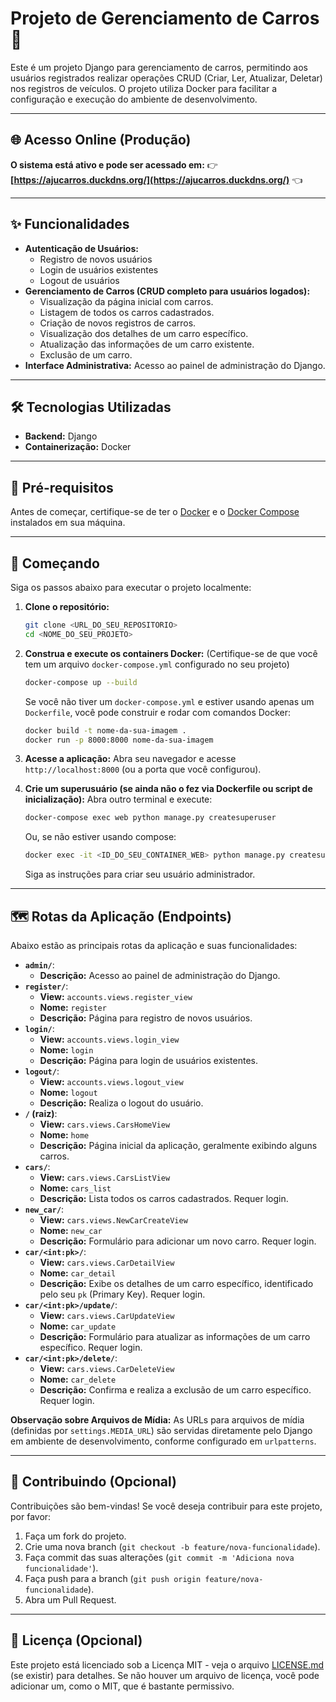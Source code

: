 # Projeto de Gerenciamento de Carros 🚗

Este é um projeto Django para gerenciamento de carros, permitindo aos usuários registrados realizar operações CRUD (Criar, Ler, Atualizar, Deletar) nos registros de veículos. O projeto utiliza Docker para facilitar a configuração e execução do ambiente de desenvolvimento.

---

## 🌐 Acesso Online (Produção)

**O sistema está ativo e pode ser acessado em:** 👉 **[https://ajucarros.duckdns.org/](https://ajucarros.duckdns.org/)** 👈

---


## ✨ Funcionalidades

* **Autenticação de Usuários:**
    * Registro de novos usuários
    * Login de usuários existentes
    * Logout de usuários
* **Gerenciamento de Carros (CRUD completo para usuários logados):**
    * Visualização da página inicial com carros.
    * Listagem de todos os carros cadastrados.
    * Criação de novos registros de carros.
    * Visualização dos detalhes de um carro específico.
    * Atualização das informações de um carro existente.
    * Exclusão de um carro.
* **Interface Administrativa:** Acesso ao painel de administração do Django.

---

## 🛠️ Tecnologias Utilizadas

* **Backend:** Django
* **Containerização:** Docker

---

## 🚀 Pré-requisitos

Antes de começar, certifique-se de ter o [Docker](https://www.docker.com/get-started) e o [Docker Compose](https://docs.docker.com/compose/install/) instalados em sua máquina.

---

## 🏁 Começando

Siga os passos abaixo para executar o projeto localmente:

1.  **Clone o repositório:**
    ```bash
    git clone <URL_DO_SEU_REPOSITORIO>
    cd <NOME_DO_SEU_PROJETO>
    ```

2.  **Construa e execute os containers Docker:**
    (Certifique-se de que você tem um arquivo `docker-compose.yml` configurado no seu projeto)
    ```bash
    docker-compose up --build
    ```
    Se você não tiver um `docker-compose.yml` e estiver usando apenas um `Dockerfile`, você pode construir e rodar com comandos Docker:
    ```bash
    docker build -t nome-da-sua-imagem .
    docker run -p 8000:8000 nome-da-sua-imagem
    ```

3.  **Acesse a aplicação:**
    Abra seu navegador e acesse `http://localhost:8000` (ou a porta que você configurou).

4.  **Crie um superusuário (se ainda não o fez via Dockerfile ou script de inicialização):**
    Abra outro terminal e execute:
    ```bash
    docker-compose exec web python manage.py createsuperuser
    ```
    Ou, se não estiver usando compose:
    ```bash
    docker exec -it <ID_DO_SEU_CONTAINER_WEB> python manage.py createsuperuser
    ```
    Siga as instruções para criar seu usuário administrador.

---

## 🗺️ Rotas da Aplicação (Endpoints)

Abaixo estão as principais rotas da aplicação e suas funcionalidades:

* **`admin/`**:
    * **Descrição:** Acesso ao painel de administração do Django.
* **`register/`**:
    * **View:** `accounts.views.register_view`
    * **Nome:** `register`
    * **Descrição:** Página para registro de novos usuários.
* **`login/`**:
    * **View:** `accounts.views.login_view`
    * **Nome:** `login`
    * **Descrição:** Página para login de usuários existentes.
* **`logout/`**:
    * **View:** `accounts.views.logout_view`
    * **Nome:** `logout`
    * **Descrição:** Realiza o logout do usuário.
* **`/` (raiz)**:
    * **View:** `cars.views.CarsHomeView`
    * **Nome:** `home`
    * **Descrição:** Página inicial da aplicação, geralmente exibindo alguns carros.
* **`cars/`**:
    * **View:** `cars.views.CarsListView`
    * **Nome:** `cars_list`
    * **Descrição:** Lista todos os carros cadastrados. Requer login.
* **`new_car/`**:
    * **View:** `cars.views.NewCarCreateView`
    * **Nome:** `new_car`
    * **Descrição:** Formulário para adicionar um novo carro. Requer login.
* **`car/<int:pk>/`**:
    * **View:** `cars.views.CarDetailView`
    * **Nome:** `car_detail`
    * **Descrição:** Exibe os detalhes de um carro específico, identificado pelo seu `pk` (Primary Key). Requer login.
* **`car/<int:pk>/update/`**:
    * **View:** `cars.views.CarUpdateView`
    * **Nome:** `car_update`
    * **Descrição:** Formulário para atualizar as informações de um carro específico. Requer login.
* **`car/<int:pk>/delete/`**:
    * **View:** `cars.views.CarDeleteView`
    * **Nome:** `car_delete`
    * **Descrição:** Confirma e realiza a exclusão de um carro específico. Requer login.

**Observação sobre Arquivos de Mídia:**
As URLs para arquivos de mídia (definidas por `settings.MEDIA_URL`) são servidas diretamente pelo Django em ambiente de desenvolvimento, conforme configurado em `urlpatterns`.

---

## 🤝 Contribuindo (Opcional)

Contribuições são bem-vindas! Se você deseja contribuir para este projeto, por favor:

1.  Faça um fork do projeto.
2.  Crie uma nova branch (`git checkout -b feature/nova-funcionalidade`).
3.  Faça commit das suas alterações (`git commit -m 'Adiciona nova funcionalidade'`).
4.  Faça push para a branch (`git push origin feature/nova-funcionalidade`).
5.  Abra um Pull Request.

---

## 📄 Licença (Opcional)

Este projeto está licenciado sob a Licença MIT - veja o arquivo [LICENSE.md](LICENSE.md) (se existir) para detalhes.
Se não houver um arquivo de licença, você pode adicionar um, como o MIT, que é bastante permissivo.
